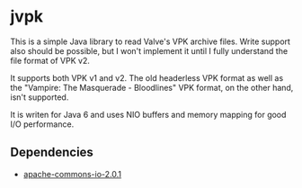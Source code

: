 jvpk
=======

This is a simple Java library to read Valve's VPK archive files.
Write support also should be possible, but I won't implement it until I fully understand the file format of VPK v2.

It supports both VPK v1 and v2. The old headerless VPK format as well as the "Vampire: The Masquerade - Bloodlines" VPK format, on the other hand, isn't supported.

It is writen for Java 6 and uses NIO buffers and memory mapping for good I/O performance.

Dependencies
------------

* [apache-commons-io-2.0.1](http://commons.apache.org/io/)